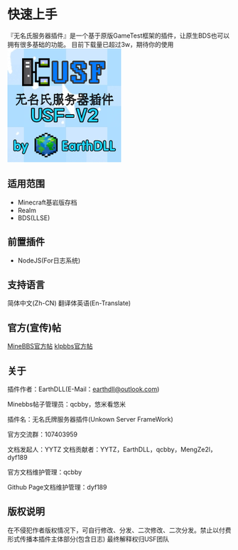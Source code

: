 # 快速上手
『无名氏服务器插件』是一个基于原版GameTest框架的插件，让原生BDS也可以拥有很多基础的功能。
目前下载量已超过3w，期待你的使用
![image](upload/202402/202402080826570.png)

## 适用范围
- Minecraft基岩版存档
- Realm
- BDS(LLSE)

## 前置插件
- NodeJS(For日志系统)

## 支持语言
简体中文(Zh-CN)
翻译体英语(En-Translate)

## 官方(宣传)帖
[MineBBS官方帖](https://www.minebbs.com/resources/usf.5475/)
[klpbbs官方帖](https://klpbbs.com/thread-131213-1-1.html)

## 关于
插件作者：EarthDLL(E-Mail：earthdll@outlook.com)

Minebbs帖子管理员：qcbby，悠米看悠米

插件名：无名氏牌服务器插件(Unkown Server FrameWork)

官方交流群：107403959

文档发起人：YYTZ
文档贡献者：YYTZ，EarthDLL，qcbby，MengZe2l，dyf189  

官方文档维护管理：qcbby

Github Page文档维护管理：dyf189  

## 版权说明
在不侵犯作者版权情况下，可自行修改、分发、二次修改、二次分发。禁止以付费形式传播本插件主体部分(包含日志)
最终解释权归USF团队
